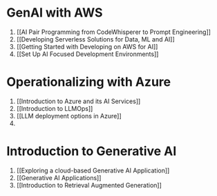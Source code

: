 # GenAI with AWS
1. [[AI Pair Programming from CodeWhisperer to Prompt Engineering]]
2. [[Developing Serverless Solutions for Data, ML and AI]]
3. [[Getting Started with Developing on AWS for AI]]
4. [[Set Up AI Focused Development Environments]]
# Operationalizing with Azure
1. [[Introduction to Azure and its AI Services]]
2. [[Introduction to LLMOps]]
3. [[LLM deployment options in Azure]]
4. 
# Introduction to Generative AI
1. [[Exploring a cloud-based Generative AI Application]]
2. [[Generative AI Applications]]
3. [[Introduction to Retrieval Augmented Generation]]
